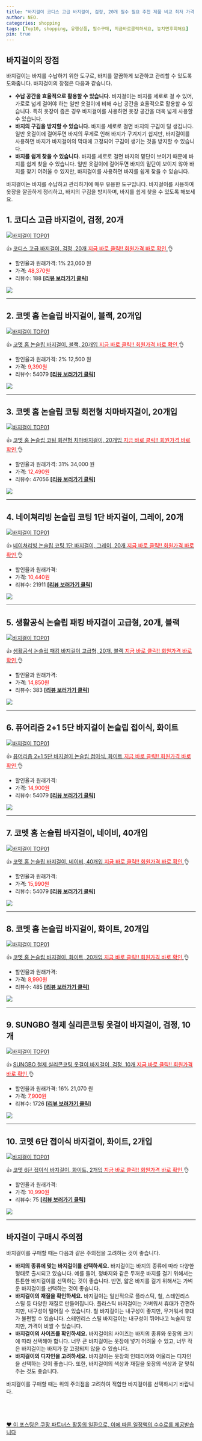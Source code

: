 ```yaml
---
title: "바지걸이 코디스 고급 바지걸이, 검정, 20개 필수 필요 추천 제품 비교 최저 가격 비교 장점 구매 후기 구매평"
author: NEO.
categories: shopping
tags: [Top10, shopping, 유행상품, 필수구매, 지금바로클릭하세요, 놓치면후회해요]
pin: true
---
```

**<h2>바지걸이의 장점</h2>**

바지걸이는 바지를 수납하기 위한 도구로, 바지를 깔끔하게 보관하고 관리할 수 있도록 도와줍니다. 바지걸이의 장점은 다음과 같습니다.

* **수납 공간을 효율적으로 활용할 수 있습니다.** 바지걸이는 바지를 세로로 걸 수 있어, 가로로 넓게 걸어야 하는 일반 옷걸이에 비해 수납 공간을 효율적으로 활용할 수 있습니다. 특히 옷장이 좁은 경우 바지걸이를 사용하면 옷장 공간을 더욱 넓게 사용할 수 있습니다.
* **바지의 구김을 방지할 수 있습니다.** 바지를 세로로 걸면 바지의 구김이 덜 생깁니다. 일반 옷걸이에 걸어두면 바지의 무게로 인해 바지가 구겨지기 쉽지만, 바지걸이를 사용하면 바지가 바지걸이의 막대에 고정되어 구김이 생기는 것을 방지할 수 있습니다.
* **바지를 쉽게 찾을 수 있습니다.** 바지를 세로로 걸면 바지의 밑단이 보이기 때문에 바지를 쉽게 찾을 수 있습니다. 일반 옷걸이에 걸어두면 바지의 밑단이 보이지 않아 바지를 찾기 어려울 수 있지만, 바지걸이를 사용하면 바지를 쉽게 찾을 수 있습니다.

바지걸이는 바지를 수납하고 관리하기에 매우 유용한 도구입니다. 바지걸이를 사용하여 옷장을 깔끔하게 정리하고, 바지의 구김을 방지하며, 바지를 쉽게 찾을 수 있도록 해보세요.

   

## 1. 코디스 고급 바지걸이, 검정, 20개

[![바지걸이 TOP01](https://thumbnail6.coupangcdn.com/thumbnails/remote/490x490ex/image/retail/images/f643b7c0-ffaf-4822-ab40-4382963c28e73137242836961779207.png)](https://link.coupang.com/re/AFFSDP?lptag=AF3617701&subid=GithubCoopas&pageKey=1460475963&traceid=V0-153&itemId=20697049087&vendorItemId=87768431297)


👍 [코디스 고급 바지걸이, 검정, 20개 <font color=red> 지금 바로 클릭!! 회원가격 바로 확인 </font> ](https://link.coupang.com/re/AFFSDP?lptag=AF3617701&subid=GithubCoopas&pageKey=1460475963&traceid=V0-153&itemId=20697049087&vendorItemId=87768431297) 👌 


- 할인율과 원래가격: 1%  23,060   원
- 가격: <span style='color:red'>48,370원</span>
- 리뷰수: 188  [**[리뷰 보러가기 클릭]**](https://link.coupang.com/re/AFFSDP?lptag=AF3617701&subid=GithubCoopas&pageKey=1460475963&traceid=V0-153&itemId=20697049087&vendorItemId=87768431297)

[![](/discount_price.png)](https://link.coupang.com/re/AFFSDP?lptag=AF3617701&subid=GithubCoopas&pageKey=1460475963&traceid=V0-153&itemId=20697049087&vendorItemId=87768431297)

---


   

## 2. 코멧 홈 논슬립 바지걸이, 블랙, 20개입

[![바지걸이 TOP01](https://thumbnail6.coupangcdn.com/thumbnails/remote/490x490ex/image/retail/images/727489910389128-caac029a-03fa-4604-a8d2-6244ce041372.jpg)](https://link.coupang.com/re/AFFSDP?lptag=AF3617701&subid=GithubCoopas&pageKey=4564835984&traceid=V0-153&itemId=19296807101&vendorItemId=86411421875)


👍 [코멧 홈 논슬립 바지걸이, 블랙, 20개입 <font color=red> 지금 바로 클릭!! 회원가격 바로 확인 </font> ](https://link.coupang.com/re/AFFSDP?lptag=AF3617701&subid=GithubCoopas&pageKey=4564835984&traceid=V0-153&itemId=19296807101&vendorItemId=86411421875) 👌 


- 할인율과 원래가격: 2%  12,500   원
- 가격: <span style='color:red'>9,390원</span>
- 리뷰수: 54079  [**[리뷰 보러가기 클릭]**](https://link.coupang.com/re/AFFSDP?lptag=AF3617701&subid=GithubCoopas&pageKey=4564835984&traceid=V0-153&itemId=19296807101&vendorItemId=86411421875)

[![](/discount_price.png)](https://link.coupang.com/re/AFFSDP?lptag=AF3617701&subid=GithubCoopas&pageKey=4564835984&traceid=V0-153&itemId=19296807101&vendorItemId=86411421875)

---


   

## 3. 코멧 홈 논슬립 코팅 회전형 치마바지걸이, 20개입

[![바지걸이 TOP01](https://thumbnail10.coupangcdn.com/thumbnails/remote/490x490ex/image/retail/images/7196192131916-d748bc7e-f0b4-47e0-838c-7498f19ac806.jpg)](https://link.coupang.com/re/AFFSDP?lptag=AF3617701&subid=GithubCoopas&pageKey=1500049935&traceid=V0-153&itemId=2575884019&vendorItemId=70568169106)


👍 [코멧 홈 논슬립 코팅 회전형 치마바지걸이, 20개입 <font color=red> 지금 바로 클릭!! 회원가격 바로 확인 </font> ](https://link.coupang.com/re/AFFSDP?lptag=AF3617701&subid=GithubCoopas&pageKey=1500049935&traceid=V0-153&itemId=2575884019&vendorItemId=70568169106) 👌 


- 할인율과 원래가격: 31%  34,000   원
- 가격: <span style='color:red'>12,490원</span>
- 리뷰수: 47056  [**[리뷰 보러가기 클릭]**](https://link.coupang.com/re/AFFSDP?lptag=AF3617701&subid=GithubCoopas&pageKey=1500049935&traceid=V0-153&itemId=2575884019&vendorItemId=70568169106)

[![](/discount_price.png)](https://link.coupang.com/re/AFFSDP?lptag=AF3617701&subid=GithubCoopas&pageKey=1500049935&traceid=V0-153&itemId=2575884019&vendorItemId=70568169106)

---


   

## 4. 네이쳐리빙 논슬립 코팅 1단 바지걸이, 그레이, 20개

[![바지걸이 TOP01](https://thumbnail8.coupangcdn.com/thumbnails/remote/490x490ex/image/product/image/vendoritem/2019/01/28/3055193383/60fa59f9-df25-41a7-8083-d6b06cd2b1f0.jpg)](https://link.coupang.com/re/AFFSDP?lptag=AF3617701&subid=GithubCoopas&pageKey=505336&traceid=V0-153&itemId=37233890&vendorItemId=4835336436)


👍 [네이쳐리빙 논슬립 코팅 1단 바지걸이, 그레이, 20개 <font color=red> 지금 바로 클릭!! 회원가격 바로 확인 </font> ](https://link.coupang.com/re/AFFSDP?lptag=AF3617701&subid=GithubCoopas&pageKey=505336&traceid=V0-153&itemId=37233890&vendorItemId=4835336436) 👌 


- 할인율과 원래가격: 
- 가격: <span style='color:red'>10,440원</span>
- 리뷰수: 21911  [**[리뷰 보러가기 클릭]**](https://link.coupang.com/re/AFFSDP?lptag=AF3617701&subid=GithubCoopas&pageKey=505336&traceid=V0-153&itemId=37233890&vendorItemId=4835336436)

[![](/discount_price.png)](https://link.coupang.com/re/AFFSDP?lptag=AF3617701&subid=GithubCoopas&pageKey=505336&traceid=V0-153&itemId=37233890&vendorItemId=4835336436)

---


   

## 5. 생활공식 논슬립 패킹 바지걸이 고급형, 20개, 블랙

[![바지걸이 TOP01](https://thumbnail7.coupangcdn.com/thumbnails/remote/490x490ex/image/retail/images/2640321591621867-2e516dfd-e436-4531-8dc5-91acd13c7040.jpg)](https://link.coupang.com/re/AFFSDP?lptag=AF3617701&subid=GithubCoopas&pageKey=6544960429&traceid=V0-153&itemId=19012952875&vendorItemId=81830197896)


👍 [생활공식 논슬립 패킹 바지걸이 고급형, 20개, 블랙 <font color=red> 지금 바로 클릭!! 회원가격 바로 확인 </font> ](https://link.coupang.com/re/AFFSDP?lptag=AF3617701&subid=GithubCoopas&pageKey=6544960429&traceid=V0-153&itemId=19012952875&vendorItemId=81830197896) 👌 


- 할인율과 원래가격: 
- 가격: <span style='color:red'>14,850원</span>
- 리뷰수: 383  [**[리뷰 보러가기 클릭]**](https://link.coupang.com/re/AFFSDP?lptag=AF3617701&subid=GithubCoopas&pageKey=6544960429&traceid=V0-153&itemId=19012952875&vendorItemId=81830197896)

[![](/discount_price.png)](https://link.coupang.com/re/AFFSDP?lptag=AF3617701&subid=GithubCoopas&pageKey=6544960429&traceid=V0-153&itemId=19012952875&vendorItemId=81830197896)

---


   

## 6. 퓨어리즘 2+1 5단 바지걸이 논슬립 접이식, 화이트

[![바지걸이 TOP01](https://thumbnail9.coupangcdn.com/thumbnails/remote/490x490ex/image/vendor_inventory/c581/747749148c3774ba835eedb7619babd495152426f523b52a2ccd4c31128e.jpg)](https://link.coupang.com/re/AFFSDP?lptag=AF3617701&subid=GithubCoopas&pageKey=7186619617&traceid=V0-153&itemId=18135799676&vendorItemId=85285744354)


👍 [퓨어리즘 2+1 5단 바지걸이 논슬립 접이식, 화이트 <font color=red> 지금 바로 클릭!! 회원가격 바로 확인 </font> ](https://link.coupang.com/re/AFFSDP?lptag=AF3617701&subid=GithubCoopas&pageKey=7186619617&traceid=V0-153&itemId=18135799676&vendorItemId=85285744354) 👌 


- 할인율과 원래가격: 
- 가격: <span style='color:red'>14,900원</span>
- 리뷰수: 54079  [**[리뷰 보러가기 클릭]**](https://link.coupang.com/re/AFFSDP?lptag=AF3617701&subid=GithubCoopas&pageKey=7186619617&traceid=V0-153&itemId=18135799676&vendorItemId=85285744354)

[![](/discount_price.png)](https://link.coupang.com/re/AFFSDP?lptag=AF3617701&subid=GithubCoopas&pageKey=7186619617&traceid=V0-153&itemId=18135799676&vendorItemId=85285744354)

---


   

## 7. 코멧 홈 논슬립 바지걸이, 네이비, 40개입

[![바지걸이 TOP01](https://thumbnail9.coupangcdn.com/thumbnails/remote/490x490ex/image/retail/images/477632093297496-cf00c5f7-22cb-46bd-9d80-da9c92e61936.png)](https://link.coupang.com/re/AFFSDP?lptag=AF3617701&subid=GithubCoopas&pageKey=4564835984&traceid=V0-153&itemId=557886050&vendorItemId=86411421861)


👍 [코멧 홈 논슬립 바지걸이, 네이비, 40개입 <font color=red> 지금 바로 클릭!! 회원가격 바로 확인 </font> ](https://link.coupang.com/re/AFFSDP?lptag=AF3617701&subid=GithubCoopas&pageKey=4564835984&traceid=V0-153&itemId=557886050&vendorItemId=86411421861) 👌 


- 할인율과 원래가격: 
- 가격: <span style='color:red'>15,990원</span>
- 리뷰수: 54079  [**[리뷰 보러가기 클릭]**](https://link.coupang.com/re/AFFSDP?lptag=AF3617701&subid=GithubCoopas&pageKey=4564835984&traceid=V0-153&itemId=557886050&vendorItemId=86411421861)

[![](/discount_price.png)](https://link.coupang.com/re/AFFSDP?lptag=AF3617701&subid=GithubCoopas&pageKey=4564835984&traceid=V0-153&itemId=557886050&vendorItemId=86411421861)

---


   

## 8. 코멧 홈 논슬립 바지걸이, 화이트, 20개입

[![바지걸이 TOP01](https://thumbnail7.coupangcdn.com/thumbnails/remote/490x490ex/image/retail/images/477904109981602-1e54dfb8-70ac-48b3-82da-c9e6d5cabe7f.png)](https://link.coupang.com/re/AFFSDP?lptag=AF3617701&subid=GithubCoopas&pageKey=4564835984&traceid=V0-153&itemId=19296807097&vendorItemId=86411421851)


👍 [코멧 홈 논슬립 바지걸이, 화이트, 20개입 <font color=red> 지금 바로 클릭!! 회원가격 바로 확인 </font> ](https://link.coupang.com/re/AFFSDP?lptag=AF3617701&subid=GithubCoopas&pageKey=4564835984&traceid=V0-153&itemId=19296807097&vendorItemId=86411421851) 👌 


- 할인율과 원래가격: 
- 가격: <span style='color:red'>8,990원</span>
- 리뷰수: 485  [**[리뷰 보러가기 클릭]**](https://link.coupang.com/re/AFFSDP?lptag=AF3617701&subid=GithubCoopas&pageKey=4564835984&traceid=V0-153&itemId=19296807097&vendorItemId=86411421851)

[![](/discount_price.png)](https://link.coupang.com/re/AFFSDP?lptag=AF3617701&subid=GithubCoopas&pageKey=4564835984&traceid=V0-153&itemId=19296807097&vendorItemId=86411421851)

---


   

## 9. SUNGBO 철제 실리콘코팅 옷걸이 바지걸이, 검정, 10개

[![바지걸이 TOP01](https://thumbnail10.coupangcdn.com/thumbnails/remote/490x490ex/image/vendor_inventory/ebe8/c72d463baf9e56271f0ae8c20d60f2b31167fb9966e70d0fc68efa8ae149.png)](https://link.coupang.com/re/AFFSDP?lptag=AF3617701&subid=GithubCoopas&pageKey=1681323403&traceid=V0-153&itemId=2864167300&vendorItemId=70853414543)


👍 [SUNGBO 철제 실리콘코팅 옷걸이 바지걸이, 검정, 10개 <font color=red> 지금 바로 클릭!! 회원가격 바로 확인 </font> ](https://link.coupang.com/re/AFFSDP?lptag=AF3617701&subid=GithubCoopas&pageKey=1681323403&traceid=V0-153&itemId=2864167300&vendorItemId=70853414543) 👌 


- 할인율과 원래가격: 16%  21,070   원
- 가격: <span style='color:red'>7,900원</span>
- 리뷰수: 1726  [**[리뷰 보러가기 클릭]**](https://link.coupang.com/re/AFFSDP?lptag=AF3617701&subid=GithubCoopas&pageKey=1681323403&traceid=V0-153&itemId=2864167300&vendorItemId=70853414543)

[![](/discount_price.png)](https://link.coupang.com/re/AFFSDP?lptag=AF3617701&subid=GithubCoopas&pageKey=1681323403&traceid=V0-153&itemId=2864167300&vendorItemId=70853414543)

---


   

## 10. 코멧 6단 접이식 바지걸이, 화이트, 2개입

[![바지걸이 TOP01](https://thumbnail7.coupangcdn.com/thumbnails/remote/490x490ex/image/retail/images/3594508374379565-d6b8124a-da07-488c-8005-65e9d794ec88.jpg)](https://link.coupang.com/re/AFFSDP?lptag=AF3617701&subid=GithubCoopas&pageKey=7470783804&traceid=V0-153&itemId=19493564632&vendorItemId=86603202863)


👍 [코멧 6단 접이식 바지걸이, 화이트, 2개입 <font color=red> 지금 바로 클릭!! 회원가격 바로 확인 </font> ](https://link.coupang.com/re/AFFSDP?lptag=AF3617701&subid=GithubCoopas&pageKey=7470783804&traceid=V0-153&itemId=19493564632&vendorItemId=86603202863) 👌 


- 할인율과 원래가격: 
- 가격: <span style='color:red'>10,990원</span>
- 리뷰수: 75  [**[리뷰 보러가기 클릭]**](https://link.coupang.com/re/AFFSDP?lptag=AF3617701&subid=GithubCoopas&pageKey=7470783804&traceid=V0-153&itemId=19493564632&vendorItemId=86603202863)

[![](/discount_price.png)](https://link.coupang.com/re/AFFSDP?lptag=AF3617701&subid=GithubCoopas&pageKey=7470783804&traceid=V0-153&itemId=19493564632&vendorItemId=86603202863)

---
**<h2>바지걸이 구매시 주의점</h2>**

바지걸이를 구매할 때는 다음과 같은 주의점을 고려하는 것이 좋습니다.

* **바지의 종류에 맞는 바지걸이를 선택하세요.** 바지걸이는 바지의 종류에 따라 다양한 형태로 출시되고 있습니다. 예를 들어, 청바지와 같은 두꺼운 바지를 걸기 위해서는 튼튼한 바지걸이를 선택하는 것이 좋습니다. 반면, 얇은 바지를 걸기 위해서는 가벼운 바지걸이를 선택하는 것이 좋습니다.
* **바지걸이의 재질을 확인하세요.** 바지걸이는 일반적으로 플라스틱, 철, 스테인리스 스틸 등 다양한 재질로 만들어집니다. 플라스틱 바지걸이는 가벼워서 휴대가 간편하지만, 내구성이 떨어질 수 있습니다. 철 바지걸이는 내구성이 좋지만, 무거워서 휴대가 불편할 수 있습니다. 스테인리스 스틸 바지걸이는 내구성이 뛰어나고 녹슬지 않지만, 가격이 비쌀 수 있습니다.
* **바지걸이의 사이즈를 확인하세요.** 바지걸이의 사이즈는 바지의 종류와 옷장의 크기에 따라 선택해야 합니다. 너무 큰 바지걸이는 옷장에 넣기 어려울 수 있고, 너무 작은 바지걸이는 바지가 잘 고정되지 않을 수 있습니다.
* **바지걸이의 디자인을 고려하세요.** 바지걸이는 옷장의 인테리어와 어울리는 디자인을 선택하는 것이 좋습니다. 또한, 바지걸이의 색상과 재질을 옷장의 색상과 잘 맞춰주는 것도 좋습니다.

바지걸이를 구매할 때는 위의 주의점을 고려하여 적합한 바지걸이를 선택하시기 바랍니다.<br><br><br><br><br> [ ❤  이 포스팅은 쿠팡 파트너스 활동의 일환으로, 이에 따른 일정액의 수수료를 제공받습니다](https://link.coupang.com/a/bcEFyh)